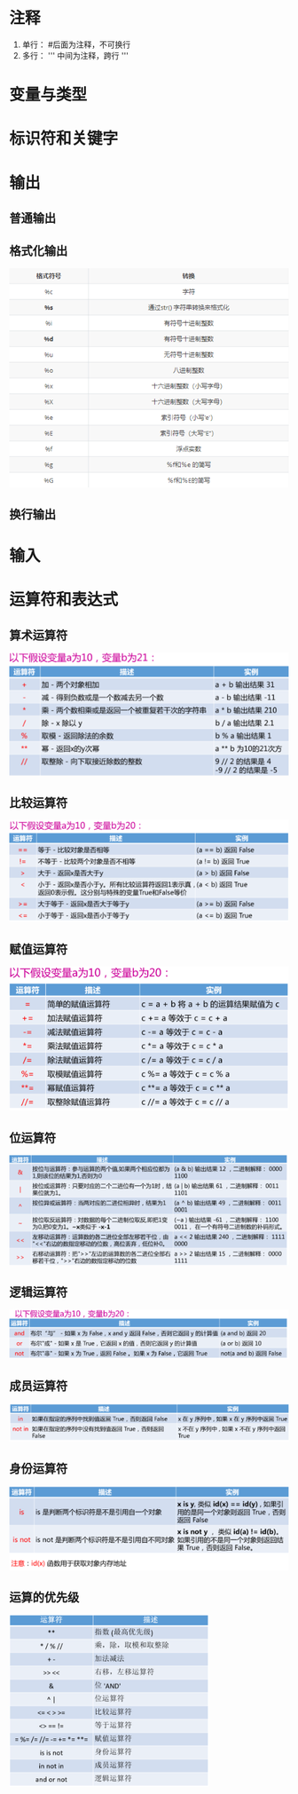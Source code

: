 # 注释
1. 单行： #后面为注释，不可换行
2. 多行： '''  中间为注释，跨行 '''

# 变量与类型

# 标识符和关键字

# 输出

## 普通输出

## 格式化输出
![Alt text](img/format.png "optional title")
## 换行输出

# 输入


# 运算符和表达式

## 算术运算符
![Alt text](img/arithmetic.png "optional title")
## 比较运算符
![Alt text](img/compare.png "optional title")
## 赋值运算符
![Alt text](img/evaluation.png "optional title")
## 位运算符
![Alt text](img/bit.png "optional title")
## 逻辑运算符
![Alt text](img/logic.png "optional title")
## 成员运算符
![Alt text](img/member.png "optional title")
## 身份运算符
![Alt text](img/identity.png "optional title")
## 运算的优先级
![Alt text](img/prior.png "optional title")


